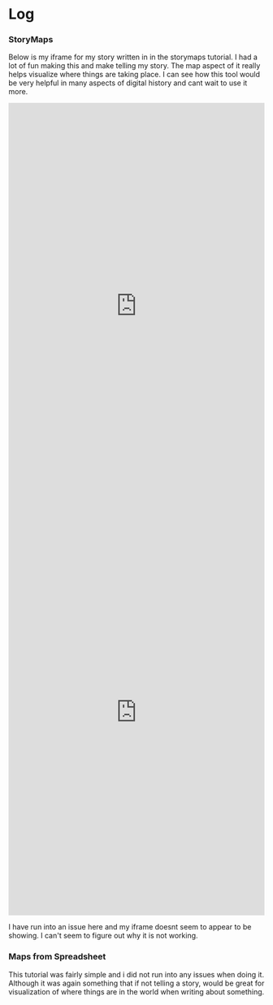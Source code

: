# Log

### StoryMaps

Below is my iframe for my story written in in the storymaps tutorial. I had a
lot of fun making this and make telling my story. The map aspect of it really
helps visualize where things are taking place. I can see how this tool would be
very helpful in many aspects of digital history and cant wait to use it more.
<iframe width="100%" height="800" src="https://uploads.knightlab.com/storymapjs/71b115f44e6aca8a84600219ab1b39b2/my-dream-canadian-ski-trip/index.html" frameborder="0"></iframe>

<iframe src="https://uploads.knightlab.com/storymapjs/71b115f44e6aca8a84600219ab1b39b2/my-dream-canadian-ski-trip/index.html" width="100%" height="800" frameborder="0"></iframe>

I have run into an issue here and my iframe doesnt seem to appear to be showing. I can't seem to figure out why it is not working.

### Maps from Spreadsheet

This tutorial was fairly simple and i did not run into any issues when doing
it. Although it was again something that if not telling a story, would be great
for visualization of where things are in the world when writing about
something.
